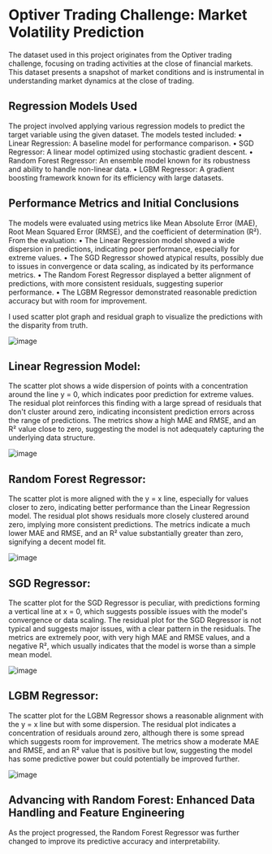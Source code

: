 # Optiver Trading Challenge: Market Volatility Prediction
The dataset used in this project originates from the Optiver trading challenge, focusing on trading activities at the close of financial markets. This dataset presents a snapshot of market conditions and is instrumental in understanding market dynamics at the close of trading.

## Regression Models Used
The project involved applying various regression models to predict the target variable using the given dataset. The models tested included:
• Linear Regression: A baseline model for performance comparison.
• SGD Regressor: A linear model optimized using stochastic gradient descent.
• Random Forest Regressor: An ensemble model known for its robustness and ability to handle non-linear data.
• LGBM Regressor: A gradient boosting framework known for its efficiency with large datasets.

## Performance Metrics and Initial Conclusions
The models were evaluated using metrics like Mean Absolute Error (MAE), Root Mean Squared Error (RMSE), and the coefficient of determination (R²). From the evaluation:
• The Linear Regression model showed a wide dispersion in predictions, indicating poor performance, especially for extreme values.
• The SGD Regressor showed atypical results, possibly due to issues in convergence or data scaling, as indicated by its performance metrics.
• The Random Forest Regressor displayed a better alignment of predictions, with more consistent residuals, suggesting superior performance.
• The LGBM Regressor demonstrated reasonable prediction accuracy but with room for improvement.

I used scatter plot graph and residual graph to visualize the predictions with the disparity from truth.

![image](https://github.com/PranavMishra17/Applied-AI-Projects-CS512-UIC/assets/89926012/42ad95ef-2a33-4be7-b0d0-cf7fbb9e523a)

## Linear Regression Model:
The scatter plot shows a wide dispersion of points with a concentration around the line y = 0, which indicates poor prediction for extreme values. The residual plot reinforces this finding with a large spread of residuals that don't cluster around zero, indicating inconsistent prediction errors across the range of predictions. The metrics show a high MAE and RMSE, and an R² value close to zero, suggesting the model is not adequately capturing the underlying data structure.

![image](https://github.com/PranavMishra17/Applied-AI-Projects-CS512-UIC/assets/89926012/feb7161a-1dea-4575-ad20-7b0a4a2e5da5)

## Random Forest Regressor:
The scatter plot is more aligned with the y = x line, especially for values closer to zero, indicating better performance than the Linear Regression model. The residual plot shows residuals more closely clustered around zero, implying more consistent predictions. The metrics indicate a much lower MAE and RMSE, and an R² value substantially greater than zero, signifying a decent model fit.

![image](https://github.com/PranavMishra17/Applied-AI-Projects-CS512-UIC/assets/89926012/4d440619-39da-4871-8748-80e1d8de4bac)

## SGD Regressor:
The scatter plot for the SGD Regressor is peculiar, with predictions forming a vertical line at x = 0, which suggests possible issues with the model's convergence or data scaling.
The residual plot for the SGD Regressor is not typical and suggests major issues, with a clear pattern in the residuals. The metrics are extremely poor, with very high MAE and RMSE values, and a negative R², which usually indicates that the model is worse than a simple mean model.

![image](https://github.com/PranavMishra17/Applied-AI-Projects-CS512-UIC/assets/89926012/8a3be25b-ce09-4ccc-96f6-7207cfcc1c89)

## LGBM Regressor:
The scatter plot for the LGBM Regressor shows a reasonable alignment with the y = x line but with some dispersion.
The residual plot indicates a concentration of residuals around zero, although there is some spread which suggests room for improvement.
The metrics show a moderate MAE and RMSE, and an R² value that is positive but low, suggesting the model has some predictive power but could potentially be improved further.

![image](https://github.com/PranavMishra17/Applied-AI-Projects-CS512-UIC/assets/89926012/4d4c3967-461d-4f58-9ed9-864c7fb323ac)

## Advancing with Random Forest: Enhanced Data Handling and Feature Engineering

As the project progressed, the Random Forest Regressor was further changed to improve its predictive accuracy and interpretability.





